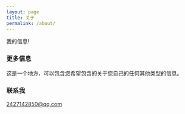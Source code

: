 ```yaml
---
layout: page
title: 关于
permalink: /about/
---
```


我的信息!

### 更多信息

这是一个地方，可以包含您希望包含的关于您自己的任何其他类型的信息。

### 联系我

[2427142850@qq.com](mailto:2427142850@qq.com)